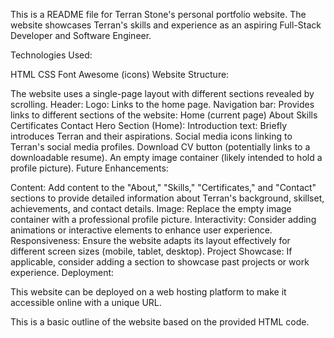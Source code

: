 This is a README file for Terran Stone's personal portfolio website. The website showcases Terran's skills and experience as an aspiring Full-Stack Developer and Software Engineer.

Technologies Used:

HTML
CSS
Font Awesome (icons)
Website Structure:

The website uses a single-page layout with different sections revealed by scrolling.
Header:
Logo: Links to the home page.
Navigation bar: Provides links to different sections of the website:
Home (current page)
About
Skills
Certificates
Contact
Hero Section (Home):
Introduction text: Briefly introduces Terran and their aspirations.
Social media icons linking to Terran's social media profiles.
Download CV button (potentially links to a downloadable resume).
An empty image container (likely intended to hold a profile picture).
Future Enhancements:

Content:
Add content to the "About," "Skills," "Certificates," and "Contact" sections to provide detailed information about Terran's background, skillset, achievements, and contact details.
Image:
Replace the empty image container with a professional profile picture.
Interactivity:
Consider adding animations or interactive elements to enhance user experience.
Responsiveness:
Ensure the website adapts its layout effectively for different screen sizes (mobile, tablet, desktop).
Project Showcase:
If applicable, consider adding a section to showcase past projects or work experience.
Deployment:

This website can be deployed on a web hosting platform to make it accessible online with a unique URL.

This is a basic outline of the website based on the provided HTML code.
